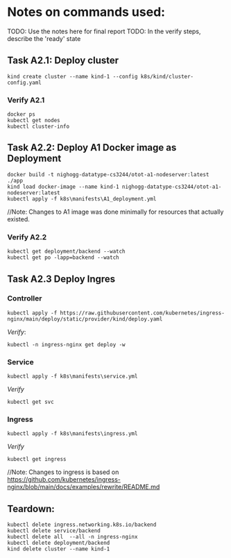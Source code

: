 # Notes on commands used:
TODO: Use the notes here for final report
TODO: In the verify steps, describe the 'ready' state

## Task A2.1: Deploy cluster
```
kind create cluster --name kind-1 --config k8s/kind/cluster-config.yaml
```
### Verify A2.1
```
docker ps
kubectl get nodes
kubectl cluster-info
```
## Task A2.2: Deploy A1 Docker image as Deployment
```
docker build -t nighogg-datatype-cs3244/otot-a1-nodeserver:latest ./app
kind load docker-image --name kind-1 nighogg-datatype-cs3244/otot-a1-nodeserver:latest
kubectl apply -f k8s\manifests\A1_deployment.yml
```

//Note: Changes to A1 image was done minimally for resources that actually existed.

### Verify A2.2
```
kubectl get deployment/backend --watch
kubectl get po -lapp=backend --watch
```

## Task A2.3 Deploy Ingres 
### Controller
```
kubectl apply -f https://raw.githubusercontent.com/kubernetes/ingress-nginx/main/deploy/static/provider/kind/deploy.yaml
```
*Verify*:
```
kubectl -n ingress-nginx get deploy -w
```

### Service

```
kubectl apply -f k8s\manifests\service.yml
```
*Verify*
```
kubectl get svc
```

### Ingress

```
kubectl apply -f k8s\manifests\ingress.yml
```
*Verify*
```
kubectl get ingress
```

//Note: Changes to ingress is based on https://github.com/kubernetes/ingress-nginx/blob/main/docs/examples/rewrite/README.md

## Teardown:
```
kubectl delete ingress.networking.k8s.io/backend
kubectl delete service/backend
kubectl delete all  --all -n ingress-nginx
kubectl delete deployment/backend
kind delete cluster --name kind-1
```